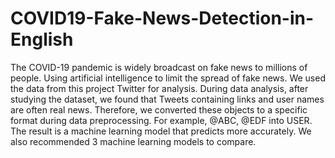 # COVID19-Fake-News-Detection-in-English
The COVID-19 pandemic is widely broadcast on fake news to millions of people. Using artificial intelligence to limit the spread of fake news. We used the data from this project Twitter for analysis.
During data analysis, after studying the dataset, we found that Tweets containing links and user names are often real news. Therefore, we converted these objects to a specific format during data preprocessing. For example, @ABC, @EDF into USER. The result is a machine learning model that predicts more accurately.
We also recommended 3 machine learning models to compare.

